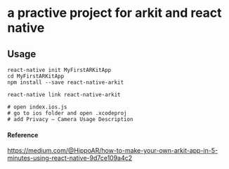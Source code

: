 # a practive project for arkit and react native

## Usage

    react-native init MyFirstARKitApp
    cd MyFirstARKitApp
    npm install --save react-native-arkit

    react-native link react-native-arkit

    # open index.ios.js
    # go to ios folder and open .xcodeproj
    # add Privacy — Camera Usage Description

#### Reference

https://medium.com/@HippoAR/how-to-make-your-own-arkit-app-in-5-minutes-using-react-native-9d7ce109a4c2